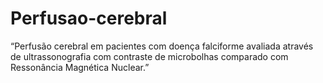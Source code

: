 # Perfusao-cerebral
“Perfusão cerebral em pacientes com doença falciforme avaliada através de ultrassonografia com contraste de microbolhas comparado com Ressonância Magnética Nuclear.”
